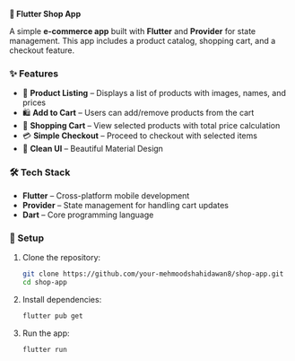 **🛒 Flutter Shop App**  

A simple **e-commerce app** built with **Flutter** and **Provider** for state management. This app includes a product catalog, shopping cart, and a checkout feature.  

### ✨ Features  
- 📌 **Product Listing** – Displays a list of products with images, names, and prices  
- 🛍️ **Add to Cart** – Users can add/remove products from the cart  
- 🛒 **Shopping Cart** – View selected products with total price calculation  
- 💳 **Simple Checkout** – Proceed to checkout with selected items  
- 🎨 **Clean UI** – Beautiful Material Design  

### 🛠️ Tech Stack  
- **Flutter** – Cross-platform mobile development  
- **Provider** – State management for handling cart updates  
- **Dart** – Core programming language  

### 🚀 Setup  
1. Clone the repository:  
   ```bash
   git clone https://github.com/your-mehmoodshahidawan8/shop-app.git
   cd shop-app
   ```
2. Install dependencies:  
   ```bash
   flutter pub get
   ```
3. Run the app:  
   ```bash
   flutter run
   ```

